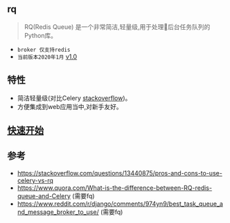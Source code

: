 
## rq

> RQ(Redis Queue) 是一个非常简洁,轻量级,用于处理后台任务队列的Python库。

- `broker 仅支持redis`
- `当前版本2020年1月` [v1.0](https://github.com/rq/rq/releases/tag/v1.0)

## 特性 

- 简洁轻量级(对比Celery [stackoverflow](https://stackoverflow.com/questions/13440875/pros-and-cons-to-use-celery-vs-rq))。
- 方便集成到web应用当中,对新手友好。


## [快速开始](zh-cn/quickstart.md)

## 参考

- https://stackoverflow.com/questions/13440875/pros-and-cons-to-use-celery-vs-rq
- https://www.quora.com/What-is-the-difference-between-RQ-redis-queue-and-Celery  (需要fq)
- https://www.reddit.com/r/django/comments/974yn9/best_task_queue_and_message_broker_to_use/ (需要fq)


